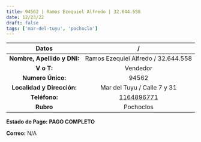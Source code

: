 ```yaml
---
title: 94562 | Ramos Ezequiel Alfredo | 32.644.558
date: 12/23/22
draft: false
tags: ['mar-del-tuyu', 'pochoclo']
---
```


|          **Datos**          |                    /                   |
|:---------------------------:|:--------------------------------------:|
| **Nombre, Apellido y DNI:** |   Ramos Ezequiel Alfredo / 32.644.558  |
|          **V o T:**         |                Vendedor                |
|      **Numero Único:**      |                  94562                 |
|  **Localidad y Dirección:** |       Mar del Tuyu / Calle 7 y 31      |
|        **Teléfono:**        | [1164896771](https://wa.me/1164896771) |
|          **Rubro**          |                Pochoclos               |

**Estado de Pago:** **PAGO COMPLETO**

**Correo:** N/A
